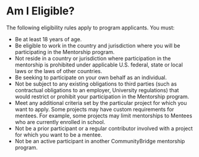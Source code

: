 # Am I Eligible?

The following eligibility rules apply to program applicants. You must:

* Be at least 18 years of age.
* Be eligible to work in the country and jurisdiction where you will be participating in the Mentorship program.
* Not reside in a country or jurisdiction where participation in the mentorship is prohibited under applicable U.S. federal, state or local laws or the laws of other countries.
* Be seeking to participate on your own behalf as an individual.
* Not be subject to any existing obligations to third parties \(such as contractual obligations to an employer, University regulations\) that would restrict or prohibit your participation in the Mentorship program.
* Meet any additional criteria set by the particular project for which you want to apply. Some projects may have custom requirements for mentees. For example, some projects may limit mentorships to Mentees who are currently enrolled in school.
* Not be a prior participant or a regular contributor involved with a project for which you want to be a mentee.
* Not be an active participant in another CommunityBridge mentorship program.




